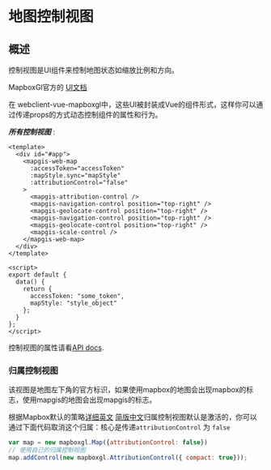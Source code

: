 # 地图控制视图

## 概述

控制视图是UI组件来控制地图状态如缩放比例和方向。

MapboxGl官方的 [UI文档](https://www.mapbox.cn/mapbox-gl-js/api/#user%20interface)

在 webclient-vue-mapboxgl中，这些UI被封装成Vue的组件形式，这样你可以通过传递props的方式动态控制组件的属性和行为。

**_所有控制视图_** :

```vue
<template>
  <div id="#app">
    <mapgis-web-map
      :accessToken="accessToken"
      :mapStyle.sync="mapStyle"
      :attributionControl="false"
    >
      <mapgis-attribution-control />
      <mapgis-navigation-control position="top-right" />
      <mapgis-geolocate-control position="top-right" />
      <mapgis-navigation-control position="top-right" />
      <mapgis-geolocate-control position="top-right" />
      <mapgis-scale-control />
    </mapgis-web-map>
  </div>
</template>

<script>
export default {
  data() {
    return {
      accessToken: "some_token",
      mapStyle: "style_object"
    };
  }
};
</script>
```

控制视图的属性请看[API docs](/zh/api/controls.md).

### 归属控制视图

该视图是地图左下角的官方标识，如果使用mapbox的地图会出现mapbox的标志，使用mapgis的地图会出现mapgis的标志。

根据Mapbox默认的策略[详细英文](https://docs.mapbox.com/help/how-attribution-works/) [简版中文](https://www.mapbox.cn/mapgis-gl-js/api/#attributioncontrol)归属控制视图默认是激活的，你可以通过下面代码取消这个归属：核心是传递`attributionControl` 为 `false`
``` js
var map = new mapboxgl.Map({attributionControl: false})
// 使用自己的归属控制视图
map.addControl(new mapboxgl.AttributionControl({ compact: true}));
```




